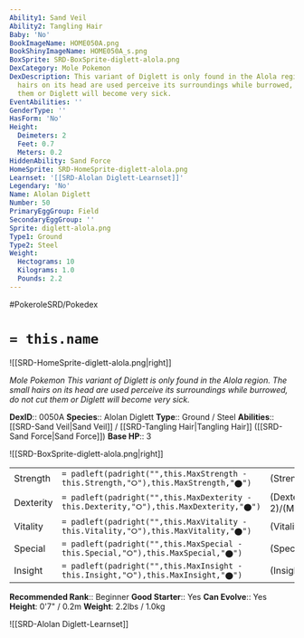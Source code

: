```yaml
---
Ability1: Sand Veil
Ability2: Tangling Hair
Baby: 'No'
BookImageName: HOME050A.png
BookShinyImageName: HOME050A_s.png
BoxSprite: SRD-BoxSprite-diglett-alola.png
DexCategory: Mole Pokemon
DexDescription: This variant of Diglett is only found in the Alola region. The small
  hairs on its head are used perceive its surroundings while burrowed, do not cut
  them or Diglett will become very sick.
EventAbilities: ''
GenderType: ''
HasForm: 'No'
Height:
  Deimeters: 2
  Feet: 0.7
  Meters: 0.2
HiddenAbility: Sand Force
HomeSprite: SRD-HomeSprite-diglett-alola.png
Learnset: '[[SRD-Alolan Diglett-Learnset]]'
Legendary: 'No'
Name: Alolan Diglett
Number: 50
PrimaryEggGroup: Field
SecondaryEggGroup: ''
Sprite: diglett-alola.png
Type1: Ground
Type2: Steel
Weight:
  Hectograms: 10
  Kilograms: 1.0
  Pounds: 2.2
---
```


#PokeroleSRD/Pokedex

# `= this.name`

![[SRD-HomeSprite-diglett-alola.png|right]]

*Mole Pokemon*
*This variant of Diglett is only found in the Alola region. The small hairs on its head are used perceive its surroundings while burrowed, do not cut them or Diglett will become very sick.*

**DexID**:: 0050A
**Species**:: Alolan Diglett
**Type**:: Ground / Steel
**Abilities**:: [[SRD-Sand Veil|Sand Veil]] / [[SRD-Tangling Hair|Tangling Hair]] ([[SRD-Sand Force|Sand Force]])
**Base HP**:: 3

![[SRD-BoxSprite-diglett-alola.png|right]]

|           |                                                                                        |                                          |
| --------- | -------------------------------------------------------------------------------------- | ---------------------------------------- |
| Strength  | `= padleft(padright("",this.MaxStrength - this.Strength,"⭘"),this.MaxStrength,"⬤")`    | (Strength::2)/(MaxStrength::4)   |
| Dexterity | `= padleft(padright("",this.MaxDexterity - this.Dexterity,"⭘"),this.MaxDexterity,"⬤")` | (Dexterity:: 2)/(MaxDexterity::5) |
| Vitality  | `= padleft(padright("",this.MaxVitality - this.Vitality,"⭘"),this.MaxVitality,"⬤")`    | (Vitality::1)/(MaxVitality::3)   |
| Special   | `= padleft(padright("",this.MaxSpecial - this.Special,"⭘"),this.MaxSpecial,"⬤")`       | (Special::1)/(MaxSpecial::3)     |
| Insight   | `= padleft(padright("",this.MaxInsight - this.Insight,"⭘"),this.MaxInsight,"⬤")`       | (Insight::1)/(MaxInsight::4)     |

**Recommended Rank**:: Beginner
**Good Starter**:: Yes
**Can Evolve**:: Yes
**Height**: 0'7" / 0.2m
**Weight**: 2.2lbs / 1.0kg

![[SRD-Alolan Diglett-Learnset]]